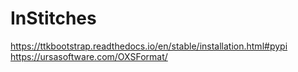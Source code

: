 # InStitches

https://ttkbootstrap.readthedocs.io/en/stable/installation.html#pypi
https://ursasoftware.com/OXSFormat/
